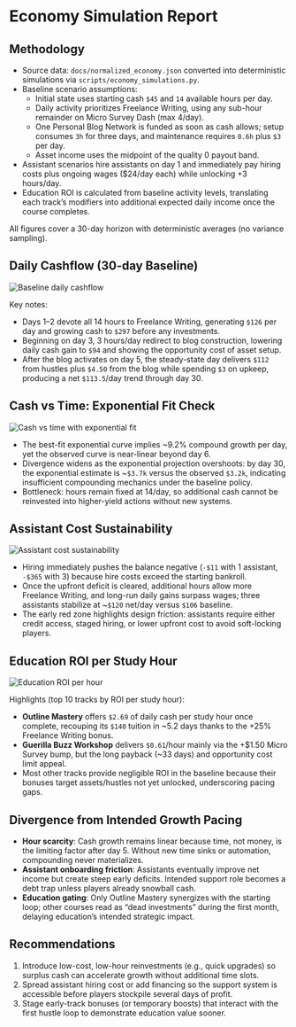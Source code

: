 # Economy Simulation Report

## Methodology
- Source data: `docs/normalized_economy.json` converted into deterministic simulations via `scripts/economy_simulations.py`.
- Baseline scenario assumptions:
  - Initial state uses starting cash `$45` and `14` available hours per day.
  - Daily activity prioritizes Freelance Writing, using any sub-hour remainder on Micro Survey Dash (max 4/day).
  - One Personal Blog Network is funded as soon as cash allows; setup consumes `3h` for three days, and maintenance requires `0.6h` plus `$3` per day.
  - Asset income uses the midpoint of the quality 0 payout band.
- Assistant scenarios hire assistants on day 1 and immediately pay hiring costs plus ongoing wages ($24/day each) while unlocking +3 hours/day.
- Education ROI is calculated from baseline activity levels, translating each track’s modifiers into additional expected daily income once the course completes.

All figures cover a 30-day horizon with deterministic averages (no variance sampling).

## Daily Cashflow (30-day Baseline)
![Baseline daily cashflow](economy_sim_report_assets/daily_cashflow.svg)

Key notes:
- Days 1–2 devote all 14 hours to Freelance Writing, generating `$126` per day and growing cash to `$297` before any investments.
- Beginning on day 3, 3 hours/day redirect to blog construction, lowering daily cash gain to `$94` and showing the opportunity cost of asset setup.
- After the blog activates on day 5, the steady-state day delivers `$112` from hustles plus `$4.50` from the blog while spending `$3` on upkeep, producing a net `$113.5`/day trend through day 30.

## Cash vs Time: Exponential Fit Check
![Cash vs time with exponential fit](economy_sim_report_assets/cash_vs_time_exponential.svg)

- The best-fit exponential curve implies ~9.2% compound growth per day, yet the observed curve is near-linear beyond day 6.
- Divergence widens as the exponential projection overshoots: by day 30, the exponential estimate is ~`$3.7k` versus the observed `$3.2k`, indicating insufficient compounding mechanics under the baseline policy.
- Bottleneck: hours remain fixed at 14/day, so additional cash cannot be reinvested into higher-yield actions without new systems.

## Assistant Cost Sustainability
![Assistant cost sustainability](economy_sim_report_assets/assistant_sustainability.svg)

- Hiring immediately pushes the balance negative (`-$11` with 1 assistant, `-$365` with 3) because hire costs exceed the starting bankroll.
- Once the upfront deficit is cleared, additional hours allow more Freelance Writing, and long-run daily gains surpass wages; three assistants stabilize at ~`$120` net/day versus `$106` baseline.
- The early red zone highlights design friction: assistants require either credit access, staged hiring, or lower upfront cost to avoid soft-locking players.

## Education ROI per Study Hour
![Education ROI per hour](economy_sim_report_assets/education_roi.svg)

Highlights (top 10 tracks by ROI per study hour):
- **Outline Mastery** offers `$2.69` of daily cash per study hour once complete, recouping its `$140` tuition in ~5.2 days thanks to the +25% Freelance Writing bonus.
- **Guerilla Buzz Workshop** delivers `$0.61`/hour mainly via the +$1.50 Micro Survey bump, but the long payback (~33 days) and opportunity cost limit appeal.
- Most other tracks provide negligible ROI in the baseline because their bonuses target assets/hustles not yet unlocked, underscoring pacing gaps.

## Divergence from Intended Growth Pacing
- **Hour scarcity**: Cash growth remains linear because time, not money, is the limiting factor after day 5. Without new time sinks or automation, compounding never materializes.
- **Assistant onboarding friction**: Assistants eventually improve net income but create steep early deficits. Intended support role becomes a debt trap unless players already snowball cash.
- **Education gating**: Only Outline Mastery synergizes with the starting loop; other courses read as “dead investments” during the first month, delaying education’s intended strategic impact.

## Recommendations
1. Introduce low-cost, low-hour reinvestments (e.g., quick upgrades) so surplus cash can accelerate growth without additional time slots.
2. Spread assistant hiring cost or add financing so the support system is accessible before players stockpile several days of profit.
3. Stage early-track bonuses (or temporary boosts) that interact with the first hustle loop to demonstrate education value sooner.
